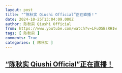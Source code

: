 ```yaml
---
layout: post
title: "“陈秋实 Qiushi Official”正在直播！"
date: 2024-10-25T13:04:09.000Z
author: 陈秋实 Qiushi Official
from: https://www.youtube.com/watch?v=LFuOSBsRH1w
tags: [ 陈秋实 ]
comments: True
categories: [ 陈秋实 ]
---
```

<!--1729861449000-->
[“陈秋实 Qiushi Official”正在直播！](https://www.youtube.com/watch?v=LFuOSBsRH1w)
------

<div>

</div>
